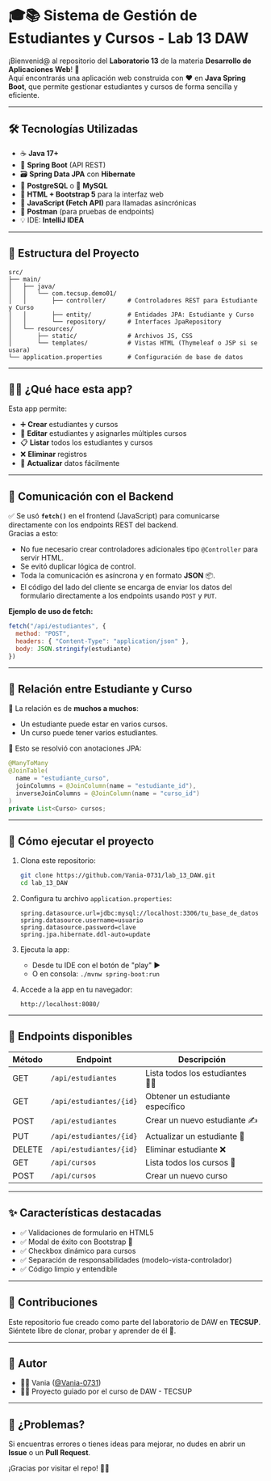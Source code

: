 # 🎓📚 Sistema de Gestión de Estudiantes y Cursos - Lab 13 DAW

¡Bienvenid@ al repositorio del **Laboratorio 13** de la materia **Desarrollo de Aplicaciones Web**! 🚀  
Aquí encontrarás una aplicación web construida con ❤️ en **Java Spring Boot**, que permite gestionar estudiantes y cursos de forma sencilla y eficiente.

---

## 🛠️ Tecnologías Utilizadas

- ☕ **Java 17+**
- 🌱 **Spring Boot** (API REST)
- 🗃️ **Spring Data JPA** con **Hibernate**
- 🐘 **PostgreSQL** o 🐬 **MySQL**
- 🎨 **HTML + Bootstrap 5** para la interfaz web
- 🧠 **JavaScript (Fetch API)** para llamadas asincrónicas
- 🧪 **Postman** (para pruebas de endpoints)
- 💡 IDE: **IntelliJ IDEA**

---

## 🧩 Estructura del Proyecto

```
src/
├── main/
│   ├── java/
│   │   └── com.tecsup.demo01/
│   │       ├── controller/      # Controladores REST para Estudiante y Curso
│   │       ├── entity/          # Entidades JPA: Estudiante y Curso
│   │       └── repository/      # Interfaces JpaRepository
│   └── resources/
│       ├── static/              # Archivos JS, CSS
│       └── templates/           # Vistas HTML (Thymeleaf o JSP si se usara)
└── application.properties       # Configuración de base de datos
```

---

## 🧑‍🏫 ¿Qué hace esta app?

Esta app permite:

- ➕ **Crear** estudiantes y cursos
- 📝 **Editar** estudiantes y asignarles múltiples cursos
- 📋 **Listar** todos los estudiantes y cursos
- ❌ **Eliminar** registros
- 🔁 **Actualizar** datos fácilmente

---

## 🔄 Comunicación con el Backend

✅ Se usó **`fetch()`** en el frontend (JavaScript) para comunicarse directamente con los endpoints REST del backend.  
Gracias a esto:

- No fue necesario crear controladores adicionales tipo `@Controller` para servir HTML.
- Se evitó duplicar lógica de control.
- Toda la comunicación es asíncrona y en formato **JSON** 📦.
- El código del lado del cliente se encarga de enviar los datos del formulario directamente a los endpoints usando `POST` y `PUT`.

**Ejemplo de uso de fetch:**

```javascript
fetch("/api/estudiantes", {
  method: "POST",
  headers: { "Content-Type": "application/json" },
  body: JSON.stringify(estudiante)
})
```

---

## 🔗 Relación entre Estudiante y Curso

🔁 La relación es de **muchos a muchos**:

- Un estudiante puede estar en varios cursos.
- Un curso puede tener varios estudiantes.

🧩 Esto se resolvió con anotaciones JPA:

```java
@ManyToMany
@JoinTable(
  name = "estudiante_curso",
  joinColumns = @JoinColumn(name = "estudiante_id"),
  inverseJoinColumns = @JoinColumn(name = "curso_id")
)
private List<Curso> cursos;
```

---

## 🚀 Cómo ejecutar el proyecto

1. Clona este repositorio:
   ```bash
   git clone https://github.com/Vania-0731/lab_13_DAW.git
   cd lab_13_DAW
   ```

2. Configura tu archivo `application.properties`:
   ```properties
   spring.datasource.url=jdbc:mysql://localhost:3306/tu_base_de_datos
   spring.datasource.username=usuario
   spring.datasource.password=clave
   spring.jpa.hibernate.ddl-auto=update
   ```

3. Ejecuta la app:
   - Desde tu IDE con el botón de "play" ▶️
   - O en consola: `./mvnw spring-boot:run`

4. Accede a la app en tu navegador:
   ```
   http://localhost:8080/
   ```

---

## 📮 Endpoints disponibles

| Método | Endpoint                 | Descripción                       |
|--------|--------------------------|-----------------------------------|
| GET    | `/api/estudiantes`       | Lista todos los estudiantes 🧑‍🎓 |
| GET    | `/api/estudiantes/{id}`  | Obtener un estudiante específico |
| POST   | `/api/estudiantes`       | Crear un nuevo estudiante ✍️     |
| PUT    | `/api/estudiantes/{id}`  | Actualizar un estudiante 🔁      |
| DELETE | `/api/estudiantes/{id}`  | Eliminar estudiante ❌           |
| GET    | `/api/cursos`            | Lista todos los cursos 📘        |
| POST   | `/api/cursos`            | Crear un nuevo curso             |

---

## ✨ Características destacadas

- ✅ Validaciones de formulario en HTML5
- ✅ Modal de éxito con Bootstrap 🎉
- ✅ Checkbox dinámico para cursos
- ✅ Separación de responsabilidades (modelo-vista-controlador)
- ✅ Código limpio y entendible

---

## 🤝 Contribuciones

Este repositorio fue creado como parte del laboratorio de DAW en **TECSUP**.  
Siéntete libre de clonar, probar y aprender de él 🙌.

---

## 🧠 Autor

- 👩‍💻 Vania ([@Vania-0731](https://github.com/Vania-0731))
- 👨‍🏫 Proyecto guiado por el curso de DAW - TECSUP

---

## 🐞 ¿Problemas?

Si encuentras errores o tienes ideas para mejorar, no dudes en abrir un **Issue** o un **Pull Request**.

¡Gracias por visitar el repo! 💙✨
